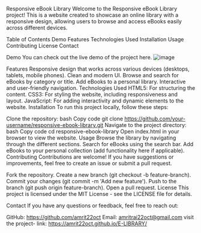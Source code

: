 Responsive eBook Library
Welcome to the Responsive eBook Library project! This is a website created to showcase an online library with a responsive design, allowing users to browse and access eBooks easily across different devices.

Table of Contents
Demo
Features
Technologies Used
Installation
Usage
Contributing
License
Contact





Demo
You can check out the live demo of the project here.
![image](https://github.com/user-attachments/assets/ada9f36a-849c-4fa5-85cc-3195db532acd)


Features
Responsive design that works across various devices (desktops, tablets, mobile phones).
Clean and modern UI.
Browse and search for eBooks by category or title.
Add eBooks to a personal library.
Interactive and user-friendly navigation.
Technologies Used
HTML5: For structuring the content.
CSS3: For styling the website, including responsiveness and layout.
JavaScript: For adding interactivity and dynamic elements to the website.
Installation
To run this project locally, follow these steps:

Clone the repository:
bash
Copy code
git clone https://github.com/your-username/responsive-ebook-library.git
Navigate to the project directory:
bash
Copy code
cd responsive-ebook-library
Open index.html in your browser to view the website.
Usage
Browse the library by navigating through the different sections.
Search for eBooks using the search bar.
Add eBooks to your personal collection (add functionality here if applicable).
Contributing
Contributions are welcome! If you have suggestions or improvements, feel free to create an issue or submit a pull request.

Fork the repository.
Create a new branch (git checkout -b feature-branch).
Commit your changes (git commit -m 'Add new feature').
Push to the branch (git push origin feature-branch).
Open a pull request.
License
This project is licensed under the MIT License - see the LICENSE file for details.

Contact
If you have any questions or feedback, feel free to reach out:

GitHub: https://github.com/amrit22oct
Email: amritrai22oct@gmail.com
visit the project- link:   https://amrit22oct.github.io/E-LIBRARY/
